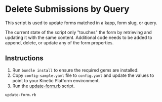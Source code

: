 # Delete Submissions by Query

This script is used to update forms matched in a kapp, form slug, or query.

The current state of the script only "touches" the form by retrieving and updating it with the same content.  Additional code needs to be added to append, delete, or update any of the form properties.

## Instructions

1. Run `bundle install` to ensure the required gems are installed.
2. Copy `config-sample.yaml` file to `config.yaml` and update the values to point to your Kinetic Platform environment.
3. Run the [update-form.rb](delete-submissions-by-query.rb) script.

```sh
update-form.rb 
```
